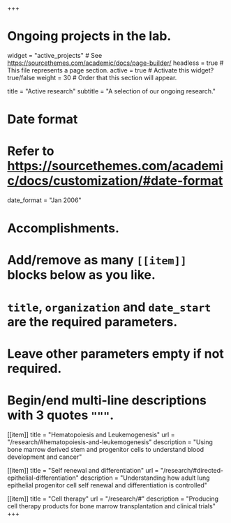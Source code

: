 +++
# Ongoing projects in the lab.
widget = "active_projects"  # See https://sourcethemes.com/academic/docs/page-builder/
headless = true  # This file represents a page section.
active = true  # Activate this widget? true/false
weight = 30  # Order that this section will appear.

title = "Active research"
subtitle = "A selection of our ongoing research."

# Date format
#   Refer to https://sourcethemes.com/academic/docs/customization/#date-format
date_format = "Jan 2006"

# Accomplishments.
#   Add/remove as many `[[item]]` blocks below as you like.
#   `title`, `organization` and `date_start` are the required parameters.
#   Leave other parameters empty if not required.
#   Begin/end multi-line descriptions with 3 quotes `"""`.

[[item]]
  title = "Hematopoiesis and Leukemogenesis"
  url = "/research/#hematopoiesis-and-leukemogenesis"
  description = "Using bone marrow derived stem and progenitor cells to understand blood development and cancer"

[[item]]
  title = "Self renewal and differentiation"
  url = "/research/#directed-epithelial-differentiation"
  description = "Understanding how adult lung epithelial progenitor cell self renewal and differentiation is controlled"


[[item]]
  title = "Cell therapy"
  url = "/research/#"
  description = "Producing cell therapy products for bone marrow transplantation and clinical trials"
+++
